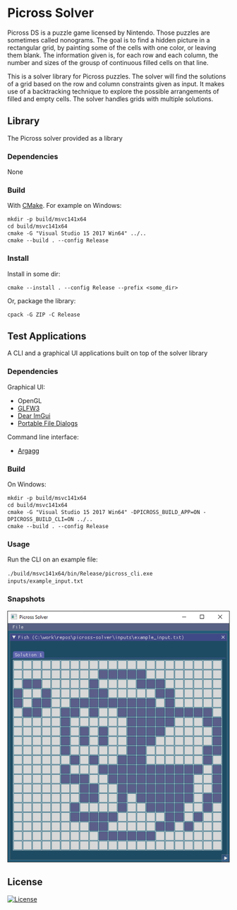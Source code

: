 Picross Solver
==============

Picross DS is a puzzle game licensed by Nintendo. Those puzzles are sometimes called nonograms.
The goal is to find a hidden picture in a rectangular grid, by painting some of the cells
with one color, or leaving them blank. The information given is, for each row and each
column, the number and sizes of the grousp of continuous filled cells on that line.

This is a solver library for Picross puzzles. The solver will find the solutions of a grid
based on the row and column constraints given as input. It makes use of a backtracking
technique to explore the possible arrangements of filled and empty cells. The solver handles
grids with multiple solutions.

## Library

The Picross solver provided as a library

### Dependencies

None

### Build

With [CMake](https://cmake.org/download/). For example on Windows:

```
mkdir -p build/msvc141x64
cd build/msvc141x64
cmake -G "Visual Studio 15 2017 Win64" ../..
cmake --build . --config Release
```

### Install

Install in some dir:

```
cmake --install . --config Release --prefix <some_dir>
```

Or, package the library:

```
cpack -G ZIP -C Release
```

## Test Applications

A CLI and a graphical UI applications built on top of the solver library

### Dependencies

Graphical UI:

* OpenGL
* [GLFW3](http://glfw.sf.net)
* [Dear ImGui](https://github.com/ocornut/imgui)
* [Portable File Dialogs](https://github.com/samhocevar/portable-file-dialogs)

Command line interface:

* [Argagg](https://github.com/vietjtnguyen/argagg)

### Build

On Windows:

```
mkdir -p build/msvc141x64
cd build/msvc141x64
cmake -G "Visual Studio 15 2017 Win64" -DPICROSS_BUILD_APP=ON -DPICROSS_BUILD_CLI=ON ../..
cmake --build . --config Release
```

### Usage

Run the CLI on an example file:

`./build/msvc141x64/bin/Release/picross_cli.exe inputs/example_input.txt`

### Snapshots

![Solution of the Fish grid](./doc/img/grid-solution-fish.png)

## License

[![License](http://img.shields.io/:license-mit-blue.svg?style=flat-square)](./LICENSE)



